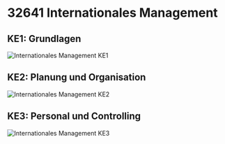 # 32641 Internationales Management

## KE1: Grundlagen
![Internationales Management KE1](http://www.plantuml.com/plantuml/proxy?src=https://raw.githubusercontent.com/fahrbier/fernuni/main/32641-IM/KE1-mindmap.puml "KE1")

## KE2: Planung und Organisation
![Internationales Management KE2](http://www.plantuml.com/plantuml/proxy?src=https://raw.githubusercontent.com/fahrbier/fernuni/main/32641-IM/KE2-mindmap.puml "KE2")

## KE3: Personal und Controlling
![Internationales Management KE3](http://www.plantuml.com/plantuml/proxy?src=https://raw.githubusercontent.com/fahrbier/fernuni/main/32641-IM/KE3-mindmap.puml?cache=2 "KE3") 

